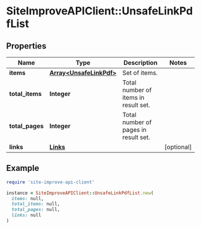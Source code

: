 # SiteImproveAPIClient::UnsafeLinkPdfList

## Properties

| Name | Type | Description | Notes |
| ---- | ---- | ----------- | ----- |
| **items** | [**Array&lt;UnsafeLinkPdf&gt;**](UnsafeLinkPdf.md) | Set of items. |  |
| **total_items** | **Integer** | Total number of items in result set. |  |
| **total_pages** | **Integer** | Total number of pages in result set. |  |
| **links** | [**Links**](Links.md) |  | [optional] |

## Example

```ruby
require 'site-improve-api-client'

instance = SiteImproveAPIClient::UnsafeLinkPdfList.new(
  items: null,
  total_items: null,
  total_pages: null,
  links: null
)
```

